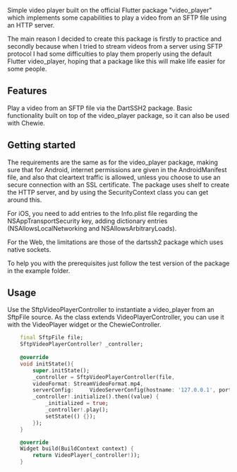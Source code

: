 <!--
This README describes the package. If you publish this package to pub.dev,
this README's contents appear on the landing page for your package.

For information about how to write a good package README, see the guide for
[writing package pages](https://dart.dev/guides/libraries/writing-package-pages).

For general information about developing packages, see the Dart guide for
[creating packages](https://dart.dev/guides/libraries/create-library-packages)
and the Flutter guide for
[developing packages and plugins](https://flutter.dev/developing-packages).
-->

Simple video player built on the official Flutter package "video_player" which implements some capabilities to play a video from an SFTP file using an HTTP server.

The main reason I decided to create this package is firstly to practice and secondly because when I tried to stream videos from a server using SFTP protocol I had some difficulties to play them properly using the default Flutter video_player, hoping that a package like this will make life easier for some people.

## Features

Play a video from an SFTP file via the DartSSH2 package. Basic functionality built on top of the video_player package, so it can also be used with Chewie.
## Getting started

The requirements are the same as for the video_player package, making sure that for Android, internet permissions are given in the AndroidManifest file, and also that cleartext traffic is allowed, unless you choose to use an secure connection with an SSL certificate. The package uses shelf to create the HTTP server, and by using the SecurityContext class you can get around this. 

For iOS, you need to add entries to the Info.plist file regarding the NSAppTransportSecurity key, adding dictionary entries (NSAllowsLocalNetworking and NSAllowsArbitraryLoads).

For the Web, the limitations are those of the dartssh2 package which uses native sockets.

To help you with the prerequisites just follow the test version of the package in the example folder.

## Usage

Use the SftpVideoPlayerController to instantiate a video_player from an SftpFile source. As the class extends VideoPlayerController, you can use it with the VideoPlayer widget or the ChewieController.

```dart
    final SftpFile file;
    SftpVideoPlayerController? _controller;
    
    @override
    void initState(){
        super.initState();
        _controller = SftpVideoPlayerController(file,
        videoFormat: StreamVideoFormat.mp4,
        serverConfig:     VideoServerConfig(hostname: '127.0.0.1', port: 8080, ssl: false));
        _controller!.initialize().then((value) {
            _initialized = true;
            _controller!.play();
            setState(() {});
        });
    }

    @override
    Widget build(BuildContext context) {
        return VideoPlayer(_controller!));
    }

    
```

